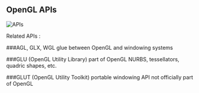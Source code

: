 
## OpenGL APIs

![APIs](https://cloud.githubusercontent.com/assets/14142983/10707416/6fbf8342-79af-11e5-8a57-ab874bf654cd.png)

Related APIs :

###AGL, GLX, WGL
glue between OpenGL and windowing systems
 
###GLU (OpenGL Utility Library)
part of OpenGL
NURBS, tessellators, quadric shapes, etc.
 
###GLUT (OpenGL Utility Toolkit)
portable windowing API
not officially part of OpenGL

